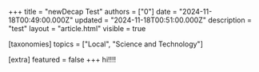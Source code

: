 +++
title = "newDecap Test"
authors = ["0"]
date = "2024-11-18T00:49:00.000Z"
updated = "2024-11-18T00:51:00.000Z"
description = "test"
layout = "article.html"
visible = true

[taxonomies]
topics = ["Local", "Science and Technology"]

[extra]
featured = false
+++
hi!!!!
